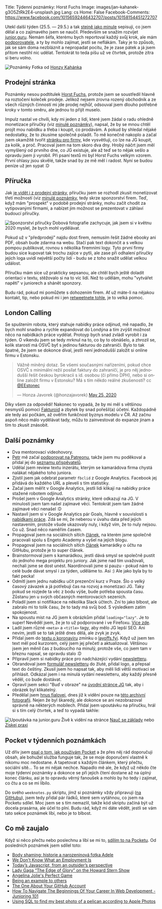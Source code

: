 Title: Týdenní poznámky: Horst Fuchs
Image: images/jan-kahanek-g3O5ZtRk2E4-unsplash.jpg
Lang: cs
Home: False
Facebook-Comments: https://www.facebook.com/10156592446432707/posts/10158154451272707


Utekl další týden (25.5. — 29.5.) a tak [stejně jako minule]({filename}2020-05-22_tydenni-poznamky-robot-v-testovacim-provozu-monetizace-prirucky.md) sepisuji, co jsem dělal a co zajímavého jsem se naučil. Především se snažím rozvíjet [junior.guru](https://junior.guru/). Nemám šéfa, kterému bych reportoval každý svůj krok, ale mám [podporovatele](https://junior.guru/donate/), a ty by mohlo zajímat, jestli se neflákám. Taky je to způsob, jak se sám doma nezbláznit a nepropadat pocitu, že je zase pátek a já jsem přitom nestihl nic udělat. Tentokrát to teda píšu už ve čtvrtek, protože zítra si beru volno.

![Poznámky]({static}/images/jan-kahanek-g3O5ZtRk2E4-unsplash.jpg)
Fotka od [Honzy Kahánka](https://unsplash.com/@honza_kahanek)


## Prodejní stránka

Poznámky nesou podtitulek [Horst Fuchs](https://cs.wikipedia.org/wiki/Horst_Fuchs), protože jsem se soustředil hlavně na roztočení koleček prodeje. Jelikož nejsem zrovna rozený obchodník a ze všech různých činností mi jde prodej nejhůř, odsouval jsem dlouho potřebné kroky v tomto směru, ale jednou to přijít muselo.

Impulz nastal ve chvíli, kdy mi jeden z lidí, které jsem žádal o radu ohledně monetizace příručky (viz [minulé poznámky]({filename}2020-05-22_tydenni-poznamky-robot-v-testovacim-provozu-monetizace-prirucky.md#prirucka-pro-juniory)), napsal, že by se mnou chtěl projít mou nabídku a třeba i koupit, co prodávám. A pokud by shledal nějaké nedostatky, že to zkusíme společně poladit. To mě konečně nakoplo a začal jsem okamžitě tvořit [stránku pro firmy](https://junior.guru/hire-juniors/), kde vysvětluji, co lze na JG koupit, za kolik, a proč. Pracoval jsem na tom skoro dva dny. Hrobý náčrt jsem měl vymyšlený od prvního dne, co JG existuje, ale až teď se to nějak sešlo a opravdu jsem ji vyrobil. Při psaní textů mi byl Horst Fuchs velkým vzorem. První ohlasy jsou skvělé, takže snad by ze mě měl i radost. Nyní se budou peníze už jen sypat :D


## Příručka

Jak [je vidět i z prodejní stránky](https://junior.guru/hire-juniors/#sponsor-handbook), příručku jsem se rozhodl zkusit monetizovat třetí možností (viz [minulé poznámky]({filename}2020-05-22_tydenni-poznamky-robot-v-testovacim-provozu-monetizace-prirucky.md), tedy skrze sponzorství firem. Teď, když mám "prospekt" v podobě prodejní stránky, mohu začít chodit za vytipovanými firmami, a nabízet jim možnost se prezentovat v záhlaví budoucí příručky.

![Sponzorství příručky]({static}/images/sponzorstvi-prirucky.png)
Dobová fotografie zachycuje, jak jsem si v květnu 2020 myslel, že bych mohl vydělávat.

Pokud už v "předprodeji" najdu dost firem, nemusím řešit žádné ebooky ani PDF, obsah bude zdarma na webu. Stačí pak text dokončit a s velkou pompou publikovat, rovnou s několika firemními logy. Tyto první firmy budou sice kupovat tak trochu zajíce v pytli, ale zase při odhalení příručky jejich loga uvidí největší počty lidí - budu se z toho snažit udělat velkou událost.

Příručku mám sice už prakticky sepsanou, ale chtěl bych ještě doladit orientaci v textu, stěžovalo si na to víc lidí. Než to udělám, mohu "vytvářet napětí" v juniorech a shánět sponzory.

Budu rád, pokud mi pomůžete s dohozením firem. Ať už máte-li na nějakou kontakt, tip, nebo pokud mi i jen [retweetnete tohle](https://twitter.com/honzajavorek/status/1266026163216007174), je to velká pomoc.


## London Calling

Se spuštením robota, který stahuje nabídky práce odjinud, mě napadlo, že bych mohl snadno a rychle expandovat do Londýna a tím zvýšit možnost něco na nabídkách práce vydělat. Protoyp bych snad zvládl vyrobit i za týden. O víkendu jsem se tedy mrknul na to, co by to obnášelo, a zhrozil se, kolik starostí má OSVČ byť s jedinou fakturou do zahraničí. Bylo to tak špatné, že jsem se dokonce díval, jestli není jednodušší založit si online firmu v Estonsku.

<blockquote class="twitter-tweet"><p lang="cs" dir="ltr">Vážně míněný dotaz. Se všemi současnými nařízeními, pokud chce OSVČ s minimální režií posílat faktury do zahraničí, je pro něj jednodušší řešit českou byrokracii s id. osobou (či přímo DPH), nebo si online založit firmu v Estonsku? Má s tím někdo reálné zkušenosti? cc <a href="https://twitter.com/EEstonec?ref_src=twsrc%5Etfw">@EEstonec</a></p>&mdash; Honza Javorek (@honzajavorek) <a href="https://twitter.com/honzajavorek/status/1264889199360118784?ref_src=twsrc%5Etfw">May 25, 2020</a></blockquote>

Díky všem za odpovědi! Nakonec to vypadá, že by mi měl s většinou nesmyslů pomoci [Fakturoid](https://www.fakturoid.cz/) a zbytek by snad pořešil(a) účetní. Každopádně ale tedy asi počkám, až ověřím funkčnost byznys modelu v ČR. Až začnu aspoň něco málo vydělávat tady, můžu to zainvestovat do expanze jinam a tím to zkusit znásobit.


## Další poznámky

- Dva mentorovací videohovory.
- [Petr](http://encukou.cz/) mě začal [podporovat na Patreonu](https://www.patreon.com/honzajavorek), takže jsem mu poděkoval a přidal jej do [seznamu přispěvatelů](https://junior.guru/donate/#sponsors).
- Udělal jsem review textu inzerátu, kterým se kamarádova firma chystá nalákat nějakého toho juniora.
- Zjistil jsem jak odebrat parametr `fbclid` z Google Analytics. Facebook jej přidává do každého URL a plevelí s tím statistiky.
- Začal jsem měřit v Google Analytics, jestli lidi klikají na nabídky práce stažené robotem odjinud.
- Prošel jsem v Google Analytics stránky, které odkazují na JG. V minulosti jsem tam našel zajímavé věci. Tentokrát jsem tam žádné zajímavé věci nenašel :D
- Nastavil jsem si v Google Analytics pár Goals, hlavně v souvislosti s [nabídkami práce](https://junior.guru/jobs/). Zdá se mi, že neberou v úvahu data před jejich nastavením, protože všude ukazovaly nuly, i když vím, že to nuly nejsou. Co už. Snad něco naměřím časem.
- Propagoval jsem na sociálních sítích [článek](https://engeto.cz/blog/novinky/dopady-pandemie-covid-19-s-honzou-javorkem/), na kterém jsme společně pracovali spolu s Engeto Academy a vyšel na jejich blogu.
- Propagoval jsem na sociálních sítích [článek](https://dariagrudzien.com/posts/the-one-about-your-github-account/) kamarádky o účtu na GitHubu, protože je to super článek.
- Brainstormoval jsem s kamarádkou, jestli dává smysl se společně pustit do jednoho  mega projektu pro juniory. Jak jsme nad tím uvažovali, nechali jsme se dost unést. Naordinovali jsme si pauzu - pokud nám to celé bude dávat smysl i za týden, uděláme to. Asi :) Ale jako byla by to fakt pecka!
- Odmítl jsem jednu nabídku učit prezenční kurz v Praze. Šlo o velký časový závazek a já potřebuji čas na rozvoj a monetizaci JG. Taky pokud se rozjede ta věc z bodu výše, bude potřeba spousta času. Zůstanu jen u svých občasných mentorovacích sezeních.
- Poladil jsem si notifikace na několika Slack účtech. Zní to jako blbost, ale zabralo mi to tolik času, že to tady má svůj bod. S výsledkem zatím spokojenost.
- Na spoustu míst na JG jsem k obrázkům přidal `loading="lazy"`. Je to super! Nevěděl jsem, že je to už podporované i ve Firefoxu. [Více zde](https://www.jakpsatweb.cz/clanky/lazy-loading.html).
- Ladil jsem různé `<meta>` a `<title>` tagy, aby mělo JG lepší SEO. Ani nevím, jestli se to tak ještě dnes dělá, ale zvyk je zvyk.
- Přidal jsem do [textu o koronaviru](https://junior.guru/learn/#covid19) zmínku o [layoffs.fyi](https://layoffs.fyi/tracker/). Když už jsem ten text měl pod kurzorem, celý jsem jej přečetl a aktualizoval. Většinou jsem jen měnil čas z budoucího na minulý, protože vše, co jsem tam v březnu napsal, se opravdu stalo :D
- Připravil jsem si nabídky práce pro nadcházející vydání [newsletteru](http://eepurl.com/gyG8Bb).
- Obrandoval jsem [formulář newsletteru](http://eepurl.com/gyG8Bb) do žluté, přidal logo, a přepsal text do češtiny. Zkusil jsem ho napsat tak, aby měli lidi větší motivaci se přihlásit. Odkázal jsem i na minulá vydání newsletteru, aby každý přesně věděl, co bude dostávat.
- Opravil jsem sekci "Buď v obraze" na [úvodní stránce JG](https://junior.guru/) tak, aby i obrázek byl klikatelný.
- Předělal jsem [hnus fialovej](https://twitter.com/jazykovedma/status/1263802122233163776), dnes již k vidění pouze na [této archivní fotografii](https://www.instagram.com/p/B-sZJkhB_q2/). Nejen že byl škaredý, ale dokonce se ani nezobrazoval správně na některých mobilech. Přidal jsem upoutávku na příručku, hrál si s tím celý čtvrtek, a teď to vypadá takhle:

![Upoutávka na junior.guru]({static}/images/upoutavka.png)
Živě k vidění na stránce [Nauč se základy](https://junior.guru/learn/) nebo [Získej praxi](https://junior.guru/practice/)


## Pocket v týdenních poznámkách

Už dřív jsem [psal o tom, jak používám Pocket]({filename}2020-02-04_how-i-consume-content.md) a že přes něj rád doporučuji obsah, ale bohužel služba funguje tak, že se moje doporučení vlastně k nikomu moc nedostane. A tapetovat s každým článkem, který přečtu, sociální sítě… To se mi nějak nechce. Napadlo mě ale, že když už někdo čte moje týdenní poznámky a dokonce se při jejich čtení dostane až na úplný konec článku, asi je to opravdu věrný fanoušek a mohlo by ho tedy i zajímat, co čtu a co se mi líbilo.

Do svého `weeknotes.py` skriptu, jímž si poznámky vždy připravuji ([na GitHubu](https://github.com/honzajavorek/honzajavorek.cz/blob/master/weeknotes.py)), jsem tedy přidal pár řádků, které sem vytáhnou, co jsem na Pocketu sdílel. Moc jsem se s tím nemazlil, takže kód skriptu začíná být už docela prasárna, ale účel to plní. Budu rád, když mi dáte vědět, jestli se vám tato sekce poznámek líbí, nebo je to blbost.


## Co mě zaujalo

Když si něco přečtu nebo poslechnu a líbí se mi to, [sdílím to na Pocketu](https://getpocket.com/@honzajavorek). Od posledních poznámek jsem sdílel toto:

- [Body shaming: historie a narozeninová fotka Adele](http://markething.cz/body-shaming)
- [We Don't Know What an Employment Is](https://almad.blog/essays/what-is-employment/)
- [Today’s Javascript, from an outsider’s perspective](http://lea.verou.me/2020/05/todays-javascript-from-an-outsiders-perspective/)
- [Lady Gaga “The Edge of Glory” on the Howard Stern Show](https://www.youtube.com/watch?v=r0X7PodqDSE&feature=share)
- [Angelina Jolie's Perfect Game](https://www.buzzfeed.com/annehelenpetersen/angelina-jolies-perfect-game)
- [Being an example to others](https://www.drmaciver.com/2019/09/being-an-example-to-others/)
- [The One About Your GitHub Account](https://dariagrudzien.com/posts/the-one-about-your-github-account/)
- [How To Navigate The Beginnings Of Your Career In Web Development - Junioring 101](https://www.codingbootcamp.cz/blog/alumni-stories/how-to-navigate-the-beginnings-of-your-career-in-web-development---junioring-101)
- [Using SQL to find my best photo of a pelican according to Apple Photos](https://simonwillison.net/2020/May/21/apple-photos-sqlite/)
